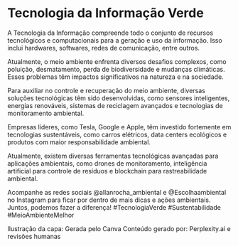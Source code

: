 # Tecnologia da Informação Verde

A Tecnologia da Informação compreende todo o conjunto de recursos tecnológicos e computacionais para a geração e uso da informação. Isso inclui hardwares, softwares, redes de comunicação, entre outros.

Atualmente, o meio ambiente enfrenta diversos desafios complexos, como poluição, desmatamento, perda de biodiversidade e mudanças climáticas. Esses problemas têm impactos significativos na natureza e na sociedade.


Para auxiliar no controle e recuperação do meio ambiente, diversas soluções tecnológicas têm sido desenvolvidas, como sensores inteligentes, energias renováveis, sistemas de reciclagem avançados e tecnologias de monitoramento ambiental.


Empresas líderes, como Tesla, Google e Apple, têm investido fortemente em tecnologias sustentáveis, como carros elétricos, data centers ecológicos e produtos com maior responsabilidade ambiental.


Atualmente, existem diversas ferramentas tecnológicas avançadas para aplicações ambientais, como drones de monitoramento, inteligência artificial para controle de resíduos e blockchain para rastreabilidade ambiental.


Acompanhe as redes sociais @allanrocha_ambiental e @Escolhaambiental no Instagram para ficar por dentro de mais dicas e ações ambientais. Juntos, podemos fazer a diferença! #TecnologiaVerde #Sustentabilidade #MeioAmbienteMelhor

Ilustração da capa: Gerada pelo Canva
Conteúdo gerado por: Perplexity.ai e revisões humanas
